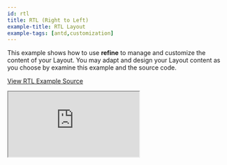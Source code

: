 ```yaml
---
id: rtl
title: RTL (Right to Left)
example-title: RTL Layout
example-tags: [antd,customization]
---
```


This example shows how to use **refine** to manage and customize the content of your Layout. You may adapt and design your Layout content as you choose by examine this example and the source code.

[View RTL Example Source](https://github.com/refinedev/refine/tree/master/examples/customization/rtl)

<iframe loading="lazy" src="https://stackblitz.com//github/pankod/refine/tree/master/examples/customization/rtl?embed=1&view=preview&theme=dark&preset=node&ctl=1"
    style={{width: "100%", height:"80vh", border: "0px", borderRadius: "8px", overflow:"hidden"}}
    title="refine-rtl-example"
></iframe>
